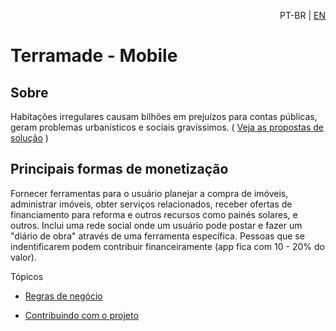 


<!--<p align="center"><img src="https://img.shields.io/github/languages/code-size/felipe-pazam/Projeto-Terramade?color=yellow&logo=terramade&style=flat-square">
<img src="https://img.shields.io/github/license/felipe-pazam/Projeto-Terramade?style=flat-square"></p>-->

<p align="right">PT-BR | <a href="https://github.com/felipe-pazam/Projeto-Terramade/edit/main/Readme.md">EN</a></p>

# Terramade - Mobile

## Sobre

Habitações irregulares causam bilhões em prejuízos para contas públicas, geram problemas urbanísticos e sociais gravíssimos. ( <a href="https://github.com/felipe-andersen/terramade-p/blob/main/propostas-de-solucao.md">Veja as propostas de solução<a> )
  
## Principais formas de monetização
Fornecer ferramentas para o usuário planejar a compra de imóveis, administrar imóveis, obter serviços relacionados, receber ofertas de financiamento para reforma e outros recursos como painés solares, e outros. Inclui uma rede social onde um usuário pode postar e fazer um "diário de obra" através de uma ferramenta específica. Pessoas que se indentificarem podem contribuir financeiramente (app fica com 10 - 20% do valor).
  
Tópicos 
  
  * <a href=""> Regras de negócio </a>
  
  * <a href=""> Contribuindo com o projeto </a>
